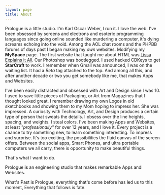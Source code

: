 ```yaml
---
layout: page
title: About
---
```


Prologue is a little studio. I'm Karl Oscar Weber, I run it. I love the web. I've been obsessed by screens and electrons and esoteric programming languages since going online sounded like murdering a computer, it's dying screams echoing into the void. Among the AOL chat rooms and the PHPBB forums of days past I began making my *own* websites. Modifying my **MySpace** page. The first website that taught me about HTML was [Lissa Explains it All](http://www.lissaexplains.com). Our Photoshop was bootlegged. I used hacked CDKeys to get **StarCraft** to work. I remember when Gmail was announced, I was on the waiting list. It had a *Beta* tag attached to the top. And among all this, and after another decade or two you get somebody like me, that makes Apps and Websites.

I've been easily distracted and obsessed with Art and Design since I was 10. I used to save little pieces of Packaging, or Art from Magazines that I thought looked great. I remember drawing my own Logos in old sketchbooks and showing them to my Mom hoping to impress her. She was impressed. A curiosity with Technology, Art, and Design produces a certain type of person that sweats the details. I obsess over the line heights, spacing, and weights. I steal colors. I've been making Apps and Websites, at least *"professionally"* for over 12 years, and I love it. Every project is a chance to try something new, to learn something interesting. To impress and surprise. It's too exciting, the possibilities the fluid canvas of the screen offers. Between the social apps, Smart Phones, and ultra portable computers we all carry, there is opportunity to make beautiful things.

That's what I want to do.

Prologue is an engineering studio that makes remarkable Apps and Websites.

What's Past is Prologue, everything that's come before has led us to this moment, Everything that follows is fate.
